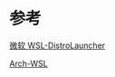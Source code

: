 # 参考

[微软 WSL-DistroLauncher](https://github.com/microsoft/WSL-DistroLauncher)

[Arch-WSL](https://github.com/VSWSL/Arch-WSL)
